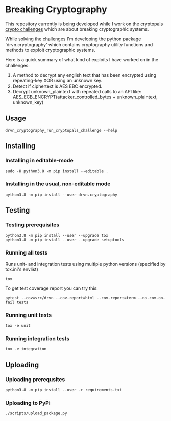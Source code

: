 # Breaking Cryptography

This repository currently is being developed while I work on the [cryptopals crypto challenges](http://cryptopals.com) which are about breaking cryptographic systems.

While solving the challenges I'm developing the python package 'drvn.cryptography' which contains cryptography utility functions and methods to exploit cryptographic systems.

Here is a quick summary of what kind of exploits I have worked on in the challenges:

1. A method to decrypt any english text that has been encrypted using repeating-key XOR using an unknown key.
2. Detect if ciphertext is AES EBC encrypted.
3. Decrypt unknown_plaintext with repeated calls to an API like:
AES_ECB_ENCRYPT(attacker_controlled_bytes + unknown_plaintext, unknown_key)

## Usage

```
drvn_cryptography_run_cryptopals_challenge --help
```

## Installing

### Installing in editable-mode

```
sudo -H python3.8 -m pip install --editable .
```

### Installing in the usual, non-editable mode
```
python3.8 -m pip install --user drvn.cryptography
```

## Testing

### Testing prerequisites

```
python3.8 -m pip install --user --upgrade tox
python3.8 -m pip install --user --upgrade setuptools
```

### Running all tests

Runs unit- and integration tests using multiple python versions (specified by tox.ini's envlist)

```
tox
```

To get test coverage report you can try this:

```
pytest --cov=src/drvn --cov-report=html --cov-report=term --no-cov-on-fail tests
```

### Running unit tests

```
tox -e unit
```

### Running integration tests

```
tox -e integration
```

## Uploading

### Uploading prerequsites

```
python3.8 -m pip install --user -r requirements.txt
```

### Uploading to PyPi

```
./scripts/upload_package.py
```
